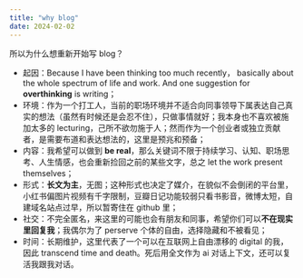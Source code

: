 ```yaml
---
title: "why blog"
date: 2024-02-02
---
```


所以为什么想重新开始写 blog？

- 起因：Because I have been thinking too much recently， basically about the whole spectrum of life and work. And one suggestion for **overthinking** is writing；
- 环境：作为一个打工人，当前的职场环境并不适合向同事领导下属表达自己真实的想法（虽然有时候还是会忍不住），只做事情就好；我本身也不喜欢被施加太多的 lecturing，己所不欲勿施于人；然而作为一个创业者或独立贡献者，是需要布道和表达想法的，这里是预兆和预备；
- 内容：我希望可以做到 **be real**，那么关键词不限于持续学习、认知、职场思考、人生情感，也会重新捡回之前的某些文字，总之 let the work present themselves；
- 形式：**长文为主**，无图；这种形式也决定了媒介，在貌似不会倒闭的平台里，小红书偏图片视频有千字限制，豆瓣日记功能较弱只看书影音，微博太短，自建域名站点过早，所以暂寄住在 github 里；
- 社交：不完全匿名，来这里的可能也会有朋友和同事，希望你们可以**不在现实里回复我**；我偶尔为了 perserve 个体的自由，选择隐藏和不被看见；
- 时间：长期维护，这里代表了一个可以在互联网上自由漂移的 digital 的我，因此 transcend time and death。死后用全文作为 ai 对话上下文，还可以复活我跟我对话。
